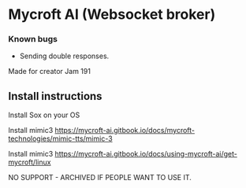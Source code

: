 # Mycroft AI (Websocket broker)

### Known bugs

- Sending double responses.

Made for creator Jam 191

## Install instructions

Install Sox on your OS

Install mimic3
https://mycroft-ai.gitbook.io/docs/mycroft-technologies/mimic-tts/mimic-3

Install mimic3
https://mycroft-ai.gitbook.io/docs/using-mycroft-ai/get-mycroft/linux

NO SUPPORT - ARCHIVED IF PEOPLE WANT TO USE IT.
